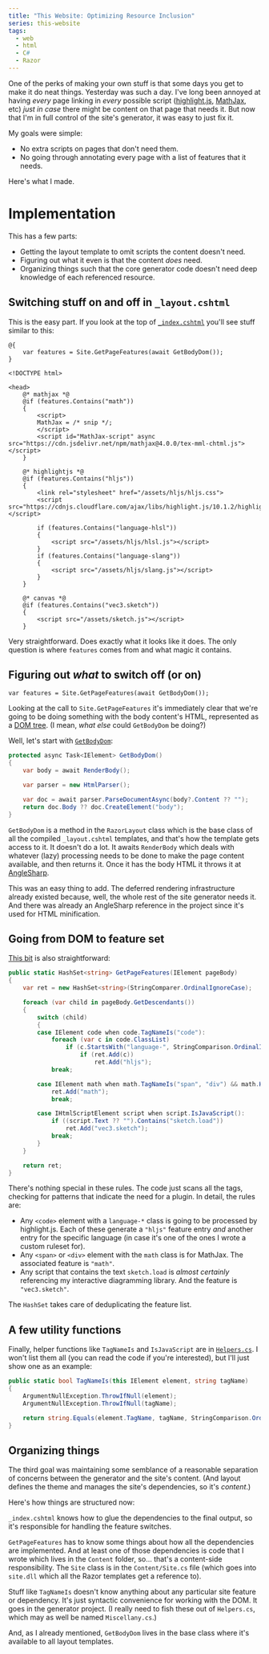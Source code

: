 ```yaml
---
title: "This Website: Optimizing Resource Inclusion"
series: this-website
tags:
  - web
  - html
  - C#
  - Razor
---
```

One of the perks of making your own stuff is that some days you get to make it do neat things. Yesterday was such a day. I've long been annoyed at having _every_ page linking in _every_ possible script ([highlight.js](https://highlightjs.org/), [MathJax](https://www.mathjax.org/), etc) _just in case_ there might be content on that page that needs it. But now that I'm in full control of the site's generator, it was easy to just fix it.

My goals were simple:
* No extra scripts on pages that don't need them.
* No going through annotating every page with a list of features that it needs.

Here's what I made.

# Implementation

This has a few parts:
* Getting the layout template to omit scripts the content doesn't need.
* Figuring out what it even is that the content _does_ need.
* Organizing things such that the core generator code doesn't need deep knowledge of each referenced resource.

## Switching stuff on and off in `_layout.cshtml`

This is the easy part. If you look at the top of [`_index.cshtml`](https://github.com/pdjonov/vec3.net/blob/a153eef9b818bf501a2fe8debb0197e0475328dd/Content/_layout.cshtml) you'll see stuff similar to this:

```cshtml
@{
	var features = Site.GetPageFeatures(await GetBodyDom());
}

<!DOCTYPE html>

<head>
	@* mathjax *@
	@if (features.Contains("math"))
	{
		<script>
		MathJax = /* snip */;
		</script>
		<script id="MathJax-script" async src="https://cdn.jsdelivr.net/npm/mathjax@4.0.0/tex-mml-chtml.js"></script>
	}

	@* highlightjs *@
	@if (features.Contains("hljs"))
	{
		<link rel="stylesheet" href="/assets/hljs/hljs.css">
		<script src="https://cdnjs.cloudflare.com/ajax/libs/highlight.js/10.1.2/highlight.min.js"></script>

		if (features.Contains("language-hlsl"))
		{
			<script src="/assets/hljs/hlsl.js"></script>
		}
		if (features.Contains("language-slang"))
		{
			<script src="/assets/hljs/slang.js"></script>
		}
	}

	@* canvas *@
	@if (features.Contains("vec3.sketch"))
	{
		<script src="/assets/sketch.js"></script>
	}
```

Very straightforward. Does exactly what it looks like it does. The only question is where `features` comes from and what magic it contains.

## Figuring out _what_ to switch off (or on)

```cshtml
var features = Site.GetPageFeatures(await GetBodyDom());
```

Looking at the call to `Site.GetPageFeatures` it's immediately clear that we're going to be doing something with the body content's HTML, represented as a [DOM tree](https://developer.mozilla.org/en-US/docs/Web/API/Document_Object_Model/Introduction). (I mean, _what else_ could `GetBodyDom` be doing?)

Well, let's start with [`GetBodyDom`](https://github.com/pdjonov/vec3.net/blob/a153eef9b818bf501a2fe8debb0197e0475328dd/SiteGen/Generator/RazorTemplate.cs#L343):

```csharp
protected async Task<IElement> GetBodyDom()
{
	var body = await RenderBody();

	var parser = new HtmlParser();

	var doc = await parser.ParseDocumentAsync(body?.Content ?? "");
	return doc.Body ?? doc.CreateElement("body");
}
```

`GetBodyDom` is a method in the `RazorLayout` class which is the base class of all the compiled `_layout.cshtml` templates, and that's how the template gets access to it. It doesn't do a lot. It awaits `RenderBody` which deals with whatever (lazy) processing needs to be done to make the page content available, and then returns it. Once it has the body HTML it throws it at [AngleSharp](https://anglesharp.github.io/).

This was an easy thing to add. The deferred rendering infrastructure already existed because, well, the whole rest of the site generator needs it. And there was already an AngleSharp reference in the project since it's used for HTML minification.

## Going from DOM to feature set

[This bit](https://github.com/pdjonov/vec3.net/blob/a153eef9b818bf501a2fe8debb0197e0475328dd/Content/Site.cs#L48) is also straightforward:

```csharp
public static HashSet<string> GetPageFeatures(IElement pageBody)
{
	var ret = new HashSet<string>(StringComparer.OrdinalIgnoreCase);

	foreach (var child in pageBody.GetDescendants())
	{
		switch (child)
		{
		case IElement code when code.TagNameIs("code"):
			foreach (var c in code.ClassList)
				if (c.StartsWith("language-", StringComparison.OrdinalIgnoreCase))
					if (ret.Add(c))
						ret.Add("hljs");
			break;

		case IElement math when math.TagNameIs("span", "div") && math.HasClass("math"):
			ret.Add("math");
			break;

		case IHtmlScriptElement script when script.IsJavaScript():
			if ((script.Text ?? "").Contains("sketch.load"))
				ret.Add("vec3.sketch");
			break;
		}
	}

	return ret;
}
```

There's nothing special in these rules. The code just scans all the tags, checking for patterns that indicate the need for a plugin. In detail, the rules are:

* Any `<code>` element with a `language-*` class is going to be processed by highlight.js. Each of these generate a `"hljs"` feature entry _and_ another entry for the specific language (in case it's one of the ones I wrote a custom ruleset for).
* Any `<span>` or `<div>` element with the `math` class is for MathJax. The associated feature is `"math"`.
* Any script that contains the text `sketch.load` is _almost certainly_ referencing my interactive diagramming library. And the feature is `"vec3.sketch"`.

The `HashSet` takes care of deduplicating the feature list.

## A few utility functions

Finally, helper functions like `TagNameIs` and `IsJavaScript` are in [`Helpers.cs`](https://github.com/pdjonov/vec3.net/blob/a153eef9b818bf501a2fe8debb0197e0475328dd/SiteGen/Generator/Helpers.cs#L268). I won't list them all (you can read the code if you're interested), but I'll just show one as an example:

```csharp
public static bool TagNameIs(this IElement element, string tagName)
{
	ArgumentNullException.ThrowIfNull(element);
	ArgumentNullException.ThrowIfNull(tagName);

	return string.Equals(element.TagName, tagName, StringComparison.OrdinalIgnoreCase);
}
```

## Organizing things

The third goal was maintaining some semblance of a reasonable separation of concerns between the generator and the site's content. (And layout defines the theme and manages the site's dependencies, so it's _content_.)

Here's how things are structured now:

`_index.cshtml` knows how to glue the dependencies to the final output, so it's responsible for handling the feature switches.

`GetPageFeatures` has to know some things about how all the dependencies are implemented. And at least one of those dependencies is code that I wrote which lives in the `Content` folder, so... that's a content-side responsibility. The `Site` class is in the `Content/Site.cs` file (which goes into `site.dll` which all the Razor templates get a reference to).

Stuff like `TagNameIs` doesn't know anything about any particular site feature or dependency. It's just syntactic convenience for working with the DOM. It goes in the generator project. (I really need to fish these out of `Helpers.cs`, which may as well be named `Miscellany.cs`.)

And, as I already mentioned, `GetBodyDom` lives in the base class where it's available to all layout templates.